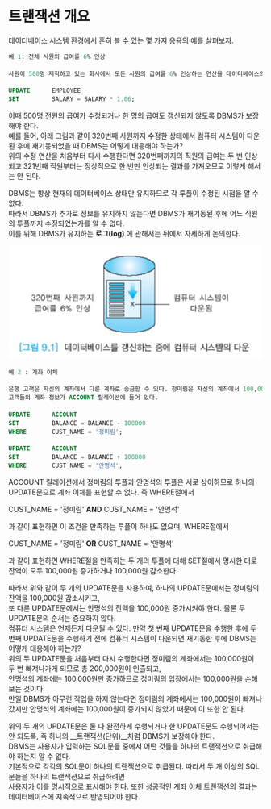 # 트랜잭션 개요

데이터베이스 시스템 환경에서 흔히 볼 수 있는 몇 가지 응용의 예를 살펴보자.

```sql
예 1: 전체 사원의 급여를 6% 인상

사원이 500명 재직하고 있는 회사에서 모든 사원의 급여를 6% 인상하는 연산을 데이터베이스의 EMPLOYEE 릴레이션에서 수행한다.

UPDATE		EMPLOYEE
SET			SALARY = SALARY * 1.06;
```

이때 500명 전원의 급여가 수정되거나 한 명의 급여도 갱신되지 않도록 DBMS가 보장해야 한다.  
예를 들어, 아래 그림과 같이 320번째 사원까지 수정한 상태에서 컴퓨터 시스템이 다운된 후에 재기동되었을 때 DBMS는 어떻게 대응해야 하는가?  
위의 수정 연산을 처음부터 다시 수행한다면 320번째까지의 직원의 급여는 두 번 인상되고 321번째 직원부터는 정상적으로 한 번만 인상되는 결과를 가져오므로 이렇게 해서는 안 된다.

DBMS는 항상 현재의 데이터베이스 상태만 유지하므로 각 투플이 수정된 시점을 알 수 없다.  
따라서 DBMS가 추가로 정보를 유지하지 않는다면 DBMS가 재기동된 후에 어느 직원의 투플까지 수정되었는가를 알 수 없다.  
이를 위해 DBMS가 유지하는 __로그(log)__ 에 관해서는 뒤에서 자세하게 논의한다.

![](./image/9-1/ex1.jpg)

```sql
예 2 : 계좌 이체

은행 고객은 자신의 계좌에서 다른 계좌로 송금할 수 있따. 정미림은 자신의 계좌에서 100,000원을 인출하여 안명석의 계좌로 이체하려고 한다.
고객들의 계좌 정보가 ACCOUNT 릴레이션에 들어 있다.

UPDATE		ACCOUNT
SET			BALANCE = BALANCE - 100000
WHERE		CUST_NAME = '정미림';

UPDATE		ACCOUNT
SET			BALANCE = BALANCE + 100000
WHERE		CUST_NAME = '안명석';
```

ACCOUNT 릴레이션에서 정미림의 투플과 안명석의 투플은 서로 상이하므로 하나의 UPDATE문으로 계좌 이체를 표현할 수 없다. 즉 WHERE절에서

CUST_NAME = '정미림' __AND__ CUST_NAME = '안명석'

과 같이 표현하면 이 조건을 만족하는 투플이 하나도 없으며, WHERE절에서

CUST_NAME = '정미림' __OR__ CUST_NAME = '안명석'

과 같이 표현하면 WHERE절을 만족하는 두 개의 투플에 대해 SET절에서 명시한 대로 잔액이 모두 100,000원 증가하거나 100,000원 감소한다.

따라서 위와 같이 두 개의 UPDATE문을 사용하여, 하나의 UPDATE문에서는 정미림의 잔액을 100,000원 감소시키고,  
또 다른 UPDATE문에서는 안명석의 잔액을 100,000원 증가시켜야 한다. 물론 두 UPDATE문의 순서는 중요하지 않다.  
컴퓨터 시스템은 언제든지 다운될 수 있다. 만약 첫 번째 UPDATE문을 수행한 후에 두 번째 UPDATE문을 수행하기 전에 컴퓨터 시스템이 다운되면 재기동한 후에 DBMS는 어떻게 대응해야 하는가?  
위의 두 UPDATE문을 처음부터 다시 수행한다면 정미림의 계좌에서는 100,000원이 두 번 빠져나가게 되므로 총 200,000원이 인출되고,  
안명석의 계좌에는 100,000원만 증가하므로 정미림의 입장에서는 100,000원을 손해보는 것이다.  
만일 DBMS가 아무런 작업을 하지 않는다면 정미림의 계좌에서는 100,000원이 빠져나갔지만 안명석의 계좌에는 100,000원이 증가되지 않았기 때문에 이 또한 안 된다.

위의 두 개의 UPDATE문은 둘 다 완전하게 수행되거나 한 UPDATE문도 수행되어서는 안 되도록, 즉 하나의 __트랜잭션(단위)__처럼 DBMS가 보장해야 한다.  
DBMS는 사용자가 입력하는 SQL문들 중에서 어떤 것들을 하나의 트랜잭션으로 취급해야 하는지 알 수 없다.  
기본적으로 각각의 SQL문이 하나의 트랜잭션으로 취급된다. 따라서 두 개 이상의 SQL문들을 하나의 트랜잭션으로 취급하려면  
사용자가 이를 명시적으로 표시해야 한다. 또한 성공적인 계좌 이체 트랜잭션의 결과는 데이터베이스에 지속적으로 반영되어야 한다.





